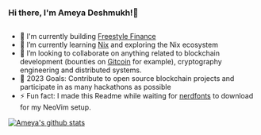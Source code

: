 ### Hi there, I'm Ameya Deshmukh!👋 



## 
- 🔭 I'm currently building [Freestyle Finance](https://twitter.com/freestyle_canto)
- 🌱 I’m currently learning [Nix](https://nixos.org/manual/nix/stable/language/index.html) and exploring the Nix ecosystem
- 👯 I’m looking to collaborate on anything related to blockchain development (bounties on [Gitcoin](https://gitcoin.co/explorer?network=mainnet&idx_status=open&applicants=ALL&order_by=-web3_created) for example), cryptography engineering and distributed systems.
- 🥅 2023 Goals: Contribute to open source blockchain projects and participate in as many hackathons as possible
- ⚡ Fun fact: I made this Readme while waiting for [nerdfonts](https://github.com/ryanoasis/nerd-fonts) to download for my NeoVim setup.

[![Ameya's github stats](https://github-readme-stats.vercel.app/api?username=ameya-deshmukh&theme=vision-friendly-dark&show_icons=true)](https://github.com/anuraghazra/github-readme-stats)





